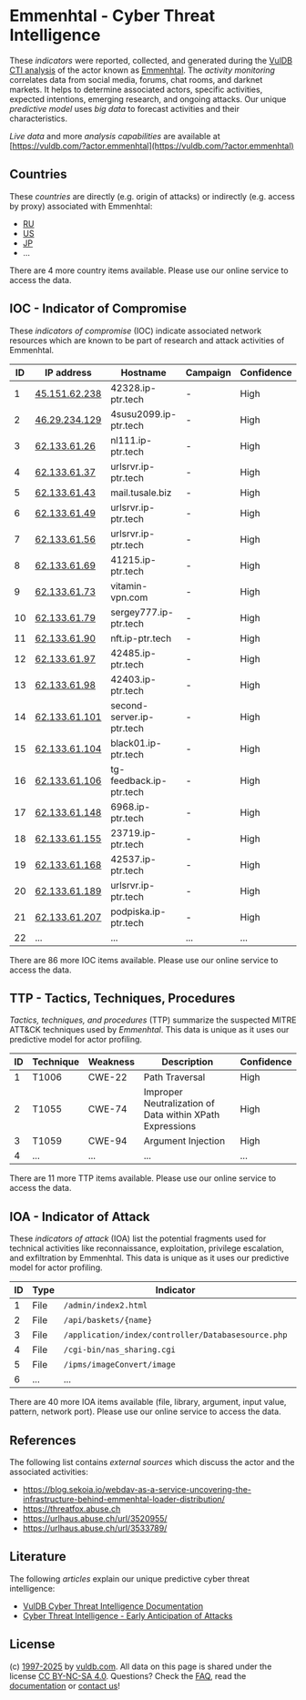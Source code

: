 # Emmenhtal - Cyber Threat Intelligence

These _indicators_ were reported, collected, and generated during the [VulDB CTI analysis](https://vuldb.com/?kb.cti) of the actor known as [Emmenhtal](https://vuldb.com/?actor.emmenhtal). The _activity monitoring_ correlates data from social media, forums, chat rooms, and darknet markets. It helps to determine associated actors, specific activities, expected intentions, emerging research, and ongoing attacks. Our unique _predictive model_ uses _big data_ to forecast activities and their characteristics.

_Live data_ and more _analysis capabilities_ are available at [https://vuldb.com/?actor.emmenhtal](https://vuldb.com/?actor.emmenhtal)

## Countries

These _countries_ are directly (e.g. origin of attacks) or indirectly (e.g. access by proxy) associated with Emmenhtal:

* [RU](https://vuldb.com/?country.ru)
* [US](https://vuldb.com/?country.us)
* [JP](https://vuldb.com/?country.jp)
* ...

There are 4 more country items available. Please use our online service to access the data.

## IOC - Indicator of Compromise

These _indicators of compromise_ (IOC) indicate associated network resources which are known to be part of research and attack activities of Emmenhtal.

ID | IP address | Hostname | Campaign | Confidence
-- | ---------- | -------- | -------- | ----------
1 | [45.151.62.238](https://vuldb.com/?ip.45.151.62.238) | 42328.ip-ptr.tech | - | High
2 | [46.29.234.129](https://vuldb.com/?ip.46.29.234.129) | 4susu2099.ip-ptr.tech | - | High
3 | [62.133.61.26](https://vuldb.com/?ip.62.133.61.26) | nl111.ip-ptr.tech | - | High
4 | [62.133.61.37](https://vuldb.com/?ip.62.133.61.37) | urlsrvr.ip-ptr.tech | - | High
5 | [62.133.61.43](https://vuldb.com/?ip.62.133.61.43) | mail.tusale.biz | - | High
6 | [62.133.61.49](https://vuldb.com/?ip.62.133.61.49) | urlsrvr.ip-ptr.tech | - | High
7 | [62.133.61.56](https://vuldb.com/?ip.62.133.61.56) | urlsrvr.ip-ptr.tech | - | High
8 | [62.133.61.69](https://vuldb.com/?ip.62.133.61.69) | 41215.ip-ptr.tech | - | High
9 | [62.133.61.73](https://vuldb.com/?ip.62.133.61.73) | vitamin-vpn.com | - | High
10 | [62.133.61.79](https://vuldb.com/?ip.62.133.61.79) | sergey777.ip-ptr.tech | - | High
11 | [62.133.61.90](https://vuldb.com/?ip.62.133.61.90) | nft.ip-ptr.tech | - | High
12 | [62.133.61.97](https://vuldb.com/?ip.62.133.61.97) | 42485.ip-ptr.tech | - | High
13 | [62.133.61.98](https://vuldb.com/?ip.62.133.61.98) | 42403.ip-ptr.tech | - | High
14 | [62.133.61.101](https://vuldb.com/?ip.62.133.61.101) | second-server.ip-ptr.tech | - | High
15 | [62.133.61.104](https://vuldb.com/?ip.62.133.61.104) | black01.ip-ptr.tech | - | High
16 | [62.133.61.106](https://vuldb.com/?ip.62.133.61.106) | tg-feedback.ip-ptr.tech | - | High
17 | [62.133.61.148](https://vuldb.com/?ip.62.133.61.148) | 6968.ip-ptr.tech | - | High
18 | [62.133.61.155](https://vuldb.com/?ip.62.133.61.155) | 23719.ip-ptr.tech | - | High
19 | [62.133.61.168](https://vuldb.com/?ip.62.133.61.168) | 42537.ip-ptr.tech | - | High
20 | [62.133.61.189](https://vuldb.com/?ip.62.133.61.189) | urlsrvr.ip-ptr.tech | - | High
21 | [62.133.61.207](https://vuldb.com/?ip.62.133.61.207) | podpiska.ip-ptr.tech | - | High
22 | ... | ... | ... | ...

There are 86 more IOC items available. Please use our online service to access the data.

## TTP - Tactics, Techniques, Procedures

_Tactics, techniques, and procedures_ (TTP) summarize the suspected MITRE ATT&CK techniques used by _Emmenhtal_. This data is unique as it uses our predictive model for actor profiling.

ID | Technique | Weakness | Description | Confidence
-- | --------- | -------- | ----------- | ----------
1 | T1006 | CWE-22 | Path Traversal | High
2 | T1055 | CWE-74 | Improper Neutralization of Data within XPath Expressions | High
3 | T1059 | CWE-94 | Argument Injection | High
4 | ... | ... | ... | ...

There are 11 more TTP items available. Please use our online service to access the data.

## IOA - Indicator of Attack

These _indicators of attack_ (IOA) list the potential fragments used for technical activities like reconnaissance, exploitation, privilege escalation, and exfiltration by Emmenhtal. This data is unique as it uses our predictive model for actor profiling.

ID | Type | Indicator | Confidence
-- | ---- | --------- | ----------
1 | File | `/admin/index2.html` | High
2 | File | `/api/baskets/{name}` | High
3 | File | `/application/index/controller/Databasesource.php` | High
4 | File | `/cgi-bin/nas_sharing.cgi` | High
5 | File | `/ipms/imageConvert/image` | High
6 | ... | ... | ...

There are 40 more IOA items available (file, library, argument, input value, pattern, network port). Please use our online service to access the data.

## References

The following list contains _external sources_ which discuss the actor and the associated activities:

* https://blog.sekoia.io/webdav-as-a-service-uncovering-the-infrastructure-behind-emmenhtal-loader-distribution/
* https://threatfox.abuse.ch
* https://urlhaus.abuse.ch/url/3520955/
* https://urlhaus.abuse.ch/url/3533789/

## Literature

The following _articles_ explain our unique predictive cyber threat intelligence:

* [VulDB Cyber Threat Intelligence Documentation](https://vuldb.com/?kb.cti)
* [Cyber Threat Intelligence - Early Anticipation of Attacks](https://www.scip.ch/en/?labs.20201022)

## License

(c) [1997-2025](https://vuldb.com/?kb.changelog) by [vuldb.com](https://vuldb.com/?kb.about). All data on this page is shared under the license [CC BY-NC-SA 4.0](https://creativecommons.org/licenses/by-nc-sa/4.0/). Questions? Check the [FAQ](https://vuldb.com/?kb.faq), read the [documentation](https://vuldb.com/?kb) or [contact us](https://vuldb.com/?contact)!
